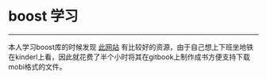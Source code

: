 # boost 学习
***

本人学习boost库的时候发现 [此网站](http://zh.highscore.de/cpp/boost/) 有比较好的资源，由于自己想上下班坐地铁在kinderl上看，因此就花费了半个小时将其在gitbook上制作成书方便支持下载mobi格式的文件。

